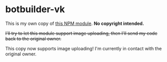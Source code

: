 # botbuilder-vk
This is my own copy of [this NPM module](https://www.npmjs.com/package/botbuilder-vk). **No copyright intended.**

~~I'll try to let this module support image uploading, then I'll send my code back to the original owner.~~

This copy now supports image uploading! I'm currently in contact with the original owner.
